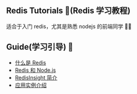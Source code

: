 ## Redis Tutorials 📒(Redis 学习教程)

适合于入门 redis，尤其是熟悉 nodejs 的前端同学 🧑‍🎓

## Guide(学习引导) 📑

-   [什么是 Redis](./node%20and%20redis/nodejs快速课程/什么是Redis.md)
-   [Redis 和 Node.js](./node%20and%20redis/nodejs快速课程/Redis和Node.js.md)
-   [RedisInsight 简介](./node%20and%20redis/nodejs快速课程/RedisInsight简介.md)
-   [应用实例介绍](./node%20and%20redis/nodejs快速课程/应用实例介绍.md)
